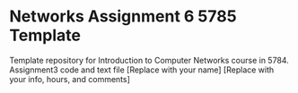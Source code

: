 # Networks Assignment 6 5785 Template
Template repository for Introduction to Computer Networks course in 5784. Assignment3 code and text file
[Replace with your name]
[Replace with your info, hours, and comments]
